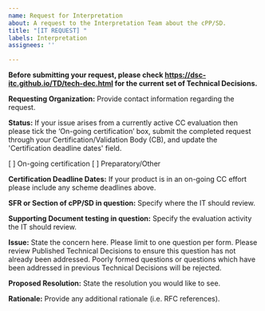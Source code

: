 ```yaml
---
name: Request for Interpretation
about: A request to the Interpretation Team about the cPP/SD.
title: "[IT REQUEST] "
labels: Interpretation
assignees: ''

---
```


**Before submitting your request, please check https://dsc-itc.github.io/TD/tech-dec.html for the current set of Technical Decisions.**

**Requesting Organization:**
Provide contact information regarding the request.

**Status:**
If your issue arises from a currently active CC evaluation then please tick the ‘On-going certification’ box, submit the completed request through your Certification/Validation Body (CB), and update the 'Certification deadline dates' field. 

[ ] On-going certification
[ ] Preparatory/Other

**Certification Deadline Dates:**
If your product is in an on-going CC effort please include any scheme deadlines above.

**SFR or Section of cPP/SD in question:**
Specify where the IT should review.

**Supporting Document testing in question:**
Specify the evaluation activity the IT should review.

**Issue:**
State the concern here. Please limit to one question per form. Please review Published Technical Decisions to ensure this question has not already been addressed. Poorly formed questions or questions which have been addressed in previous Technical Decisions will be rejected.

**Proposed Resolution:**
State the resolution you would like to see.

**Rationale:**
Provide any additional rationale (i.e. RFC references).
